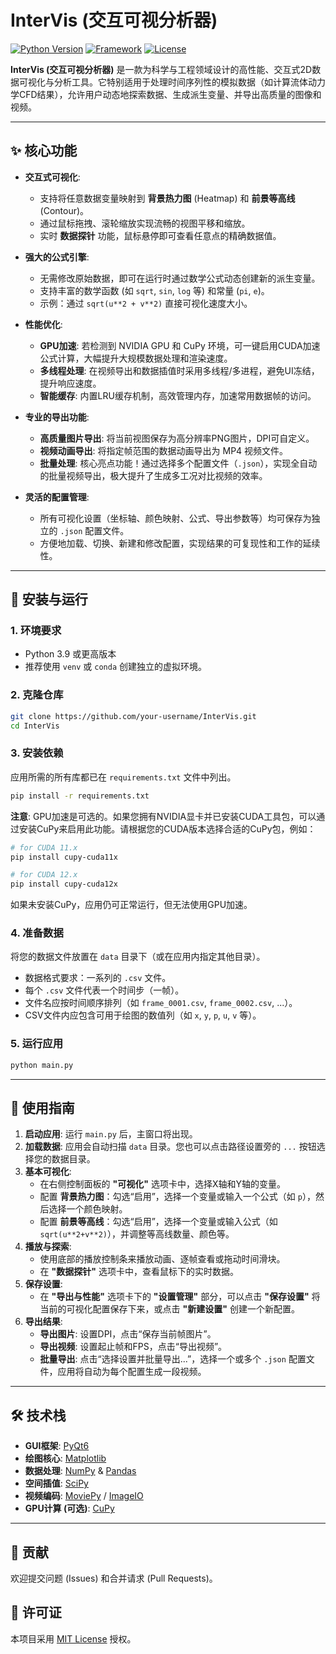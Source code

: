 # InterVis (交互可视分析器)

[![Python Version](https://img.shields.io/badge/Python-3.9%2B-blue.svg)](https://www.python.org/)
[![Framework](https://img.shields.io/badge/Framework-PyQt6-green.svg)](https://riverbankcomputing.com/software/pyqt/)
[![License](https://img.shields.io/badge/License-MIT-yellow.svg)](LICENSE)

**InterVis (交互可视分析器)** 是一款为科学与工程领域设计的高性能、交互式2D数据可视化与分析工具。它特别适用于处理时间序列性的模拟数据（如计算流体动力学CFD结果），允许用户动态地探索数据、生成派生变量、并导出高质量的图像和视频。


---

## ✨ 核心功能

*   **交互式可视化**:
    *   支持将任意数据变量映射到 **背景热力图** (Heatmap) 和 **前景等高线** (Contour)。
    *   通过鼠标拖拽、滚轮缩放实现流畅的视图平移和缩放。
    *   实时 **数据探针** 功能，鼠标悬停即可查看任意点的精确数据值。

*   **强大的公式引擎**:
    *   无需修改原始数据，即可在运行时通过数学公式动态创建新的派生变量。
    *   支持丰富的数学函数 (如 `sqrt`, `sin`, `log` 等) 和常量 (`pi`, `e`)。
    *   示例：通过 `sqrt(u**2 + v**2)` 直接可视化速度大小。

*   **性能优化**:
    *   **GPU加速**: 若检测到 NVIDIA GPU 和 CuPy 环境，可一键启用CUDA加速公式计算，大幅提升大规模数据处理和渲染速度。
    *   **多线程处理**: 在视频导出和数据插值时采用多线程/多进程，避免UI冻结，提升响应速度。
    *   **智能缓存**: 内置LRU缓存机制，高效管理内存，加速常用数据帧的访问。

*   **专业的导出功能**:
    *   **高质量图片导出**: 将当前视图保存为高分辨率PNG图片，DPI可自定义。
    *   **视频动画导出**: 将指定帧范围的数据动画导出为 MP4 视频文件。
    *   **批量处理**: 核心亮点功能！通过选择多个配置文件（`.json`），实现全自动的批量视频导出，极大提升了生成多工况对比视频的效率。

*   **灵活的配置管理**:
    *   所有可视化设置（坐标轴、颜色映射、公式、导出参数等）均可保存为独立的 `.json` 配置文件。
    *   方便地加载、切换、新建和修改配置，实现结果的可复现性和工作的延续性。

---

## 🔧 安装与运行

### 1. 环境要求
*   Python 3.9 或更高版本
*   推荐使用 `venv` 或 `conda` 创建独立的虚拟环境。

### 2. 克隆仓库
```bash
git clone https://github.com/your-username/InterVis.git
cd InterVis
```

### 3. 安装依赖
应用所需的所有库都已在 `requirements.txt` 文件中列出。
```bash
pip install -r requirements.txt
```
**注意**: GPU加速是可选的。如果您拥有NVIDIA显卡并已安装CUDA工具包，可以通过安装CuPy来启用此功能。请根据您的CUDA版本选择合适的CuPy包，例如：
```bash
# for CUDA 11.x
pip install cupy-cuda11x

# for CUDA 12.x
pip install cupy-cuda12x
```
如果未安装CuPy，应用仍可正常运行，但无法使用GPU加速。

### 4. 准备数据
将您的数据文件放置在 `data` 目录下（或在应用内指定其他目录）。
*   数据格式要求：一系列的 `.csv` 文件。
*   每个 `.csv` 文件代表一个时间步（一帧）。
*   文件名应按时间顺序排列（如 `frame_0001.csv`, `frame_0002.csv`, ...）。
*   CSV文件内应包含可用于绘图的数值列（如 `x`, `y`, `p`, `u`, `v` 等）。

### 5. 运行应用
```bash
python main.py
```

---

## 🚀 使用指南

1.  **启动应用**: 运行 `main.py` 后，主窗口将出现。
2.  **加载数据**: 应用会自动扫描 `data` 目录。您也可以点击路径设置旁的 `...` 按钮选择您的数据目录。
3.  **基本可视化**:
    *   在右侧控制面板的 **"可视化"** 选项卡中，选择X轴和Y轴的变量。
    *   配置 **背景热力图**：勾选“启用”，选择一个变量或输入一个公式（如 `p`），然后选择一个颜色映射。
    *   配置 **前景等高线**：勾选“启用”，选择一个变量或输入公式（如 `sqrt(u**2+v**2)`），并调整等高线数量、颜色等。
4.  **播放与探索**:
    *   使用底部的播放控制条来播放动画、逐帧查看或拖动时间滑块。
    *   在 **"数据探针"** 选项卡中，查看鼠标下的实时数据。
5.  **保存设置**:
    *   在 **"导出与性能"** 选项卡下的 **"设置管理"** 部分，可以点击 **"保存设置"** 将当前的可视化配置保存下来，或点击 **"新建设置"** 创建一个新配置。
6.  **导出结果**:
    *   **导出图片**: 设置DPI，点击“保存当前帧图片”。
    *   **导出视频**: 设置起止帧和FPS，点击“导出视频”。
    *   **批量导出**: 点击“选择设置并批量导出...”，选择一个或多个 `.json` 配置文件，应用将自动为每个配置生成一段视频。

---

## 🛠️ 技术栈

*   **GUI框架**: [PyQt6](https://riverbankcomputing.com/software/pyqt/)
*   **绘图核心**: [Matplotlib](https://matplotlib.org/)
*   **数据处理**: [NumPy](https://numpy.org/) & [Pandas](https://pandas.pydata.org/)
*   **空间插值**: [SciPy](https://scipy.org/)
*   **视频编码**: [MoviePy](https://zulko.github.io/moviepy/) / [ImageIO](https://imageio.github.io/)
*   **GPU计算 (可选)**: [CuPy](https://cupy.dev/)

---

## 🤝 贡献

欢迎提交问题 (Issues) 和合并请求 (Pull Requests)。

## 📜 许可证

本项目采用 [MIT License](LICENSE) 授权。